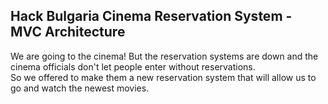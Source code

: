 ## Hack Bulgaria Cinema Reservation System - MVC Architecture
We are going to the cinema! But the reservation systems are down and the cinema officials don't let people enter without reservations.  
So we offered to make them a new reservation system that will allow us to go and watch the newest movies.
